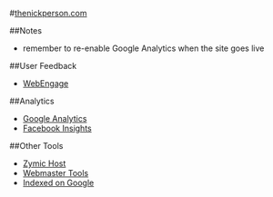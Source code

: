 #[thenickperson.com](http://thenickperson.com)

##Notes
- remember to re-enable Google Analytics when the site goes live

##User Feedback
- [WebEngage](http://webklipper.com/publisher/dashboard)

##Analytics
- [Google Analytics](https://www.google.com/analytics)
- [Facebook Insights](https://www.facebook.com/insights)

##Other Tools
- [Zymic Host](http://www.zymic.com)
- [Webmaster Tools](https://www.google.com/webmasters/tools)
- [Indexed on Google](http://www.google.com/search?q=site%3Athenickperson.com)
